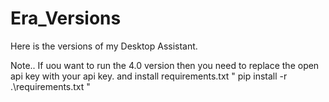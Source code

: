 # Era_Versions
Here is the versions of my Desktop Assistant.

Note..
If uou want to run the 4.0 version then you need to replace the open api key with your api key.
and install requirements.txt  " pip install -r .\requirements.txt "
